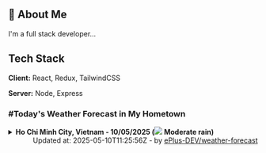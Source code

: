 ## 🚀 About Me
I'm a full stack developer...


## Tech Stack

**Client:** React, Redux, TailwindCSS

**Server:** Node, Express

### #Today's Weather Forecast in My Hometown



<details>
    <summary><b>Ho Chi Minh City, Vietnam - 10/05/2025 (<img src="https://cdn.weatherapi.com/weather/64x64/day/302.png" /> Moderate rain)</b>
    </summary>

    
<table>
    <tr>
        <th>Hour</th>
        <td>00:00</td><td>01:00</td><td>02:00</td><td>03:00</td><td>04:00</td><td>05:00</td><td>06:00</td><td>07:00</td><td>08:00</td><td>09:00</td><td>10:00</td><td>11:00</td><td>12:00</td><td>13:00</td><td>14:00</td><td>15:00</td><td>16:00</td><td>17:00</td><td>18:00</td><td>19:00</td><td>20:00</td><td>21:00</td><td>22:00</td><td>23:00</td>
    </tr>
    <tr>
        <th>Weather</th>
        <td><img src="https://cdn.weatherapi.com/weather/64x64/night/176.png"></img></td><td><img src="https://cdn.weatherapi.com/weather/64x64/night/113.png"></img></td><td><img src="https://cdn.weatherapi.com/weather/64x64/night/176.png"></img></td><td><img src="https://cdn.weatherapi.com/weather/64x64/night/176.png"></img></td><td><img src="https://cdn.weatherapi.com/weather/64x64/night/176.png"></img></td><td><img src="https://cdn.weatherapi.com/weather/64x64/night/116.png"></img></td><td><img src="https://cdn.weatherapi.com/weather/64x64/day/176.png"></img></td><td><img src="https://cdn.weatherapi.com/weather/64x64/day/356.png"></img></td><td><img src="https://cdn.weatherapi.com/weather/64x64/day/116.png"></img></td><td><img src="https://cdn.weatherapi.com/weather/64x64/day/176.png"></img></td><td><img src="https://cdn.weatherapi.com/weather/64x64/day/116.png"></img></td><td><img src="https://cdn.weatherapi.com/weather/64x64/day/119.png"></img></td><td><img src="https://cdn.weatherapi.com/weather/64x64/day/176.png"></img></td><td><img src="https://cdn.weatherapi.com/weather/64x64/day/266.png"></img></td><td><img src="https://cdn.weatherapi.com/weather/64x64/day/176.png"></img></td><td><img src="https://cdn.weatherapi.com/weather/64x64/day/176.png"></img></td><td><img src="https://cdn.weatherapi.com/weather/64x64/day/176.png"></img></td><td><img src="https://cdn.weatherapi.com/weather/64x64/day/119.png"></img></td><td><img src="https://cdn.weatherapi.com/weather/64x64/night/116.png"></img></td><td><img src="https://cdn.weatherapi.com/weather/64x64/night/263.png"></img></td><td><img src="https://cdn.weatherapi.com/weather/64x64/night/293.png"></img></td><td><img src="https://cdn.weatherapi.com/weather/64x64/night/116.png"></img></td><td><img src="https://cdn.weatherapi.com/weather/64x64/night/119.png"></img></td><td><img src="https://cdn.weatherapi.com/weather/64x64/night/122.png"></img></td>
    </tr>
    <tr>
        <th>Condition</th>
        <td width="200px">Patchy rain nearby</td><td width="200px">Clear </td><td width="200px">Patchy rain nearby</td><td width="200px">Patchy rain nearby</td><td width="200px">Patchy rain nearby</td><td width="200px">Partly Cloudy </td><td width="200px">Patchy rain nearby</td><td width="200px">Moderate or heavy rain shower</td><td width="200px">Partly Cloudy </td><td width="200px">Patchy rain nearby</td><td width="200px">Partly Cloudy </td><td width="200px">Cloudy </td><td width="200px">Patchy rain nearby</td><td width="200px">Light drizzle</td><td width="200px">Patchy rain nearby</td><td width="200px">Patchy rain nearby</td><td width="200px">Patchy rain nearby</td><td width="200px">Cloudy </td><td width="200px">Partly Cloudy </td><td width="200px">Patchy light drizzle</td><td width="200px">Patchy light rain</td><td width="200px">Partly Cloudy </td><td width="200px">Cloudy </td><td width="200px">Overcast </td>
    </tr>
    <tr>
        <th>Temperature</th>
        <td>29.6 °C</td><td>29.2 °C</td><td>29 °C</td><td>28.4 °C</td><td>28 °C</td><td>28.3 °C</td><td>28.4 °C</td><td>29.5 °C</td><td>31.4 °C</td><td>32.7 °C</td><td>33.8 °C</td><td>35.2 °C</td><td>36.2 °C</td><td>36 °C</td><td>35.2 °C</td><td>34.5 °C</td><td>33.4 °C</td><td>32.6 °C</td><td>28.1 °C</td><td>30.7 °C</td><td>30.5 °C</td><td>30.3 °C</td><td>30.1 °C</td><td>29.6 °C</td>
    </tr>
    <tr>
        <th>Wind</th>
        <td>6.8 kph</td><td>7.9 kph</td><td>7.6 kph</td><td>6.5 kph</td><td>8.3 kph</td><td>7.2 kph</td><td>6.8 kph</td><td>6.8 kph</td><td>9 kph</td><td>9.7 kph</td><td>9 kph</td><td>10.1 kph</td><td>10.1 kph</td><td>9.4 kph</td><td>7.9 kph</td><td>7.9 kph</td><td>8.6 kph</td><td>11.9 kph</td><td>15.5 kph</td><td>12.2 kph</td><td>8.6 kph</td><td>6.8 kph</td><td>7.2 kph</td><td>7.2 kph</td>
    </tr>
</table>

</details>

<div align="right">
    Updated at: 2025-05-10T11:25:56Z - by <a target="_blank"
        href="https://github.com/ePlus-DEV/weather-forecast">ePlus-DEV/weather-forecast</a>
</div>